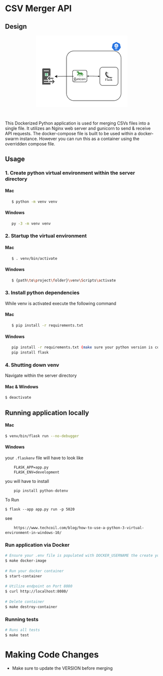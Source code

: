 # CSV Merger API

## Design
<p align="center">
 <img src="./docs/CSV-Merger-API.png" style="display: block; margin: 0 auto">
</p>

<br/>

This Dockerized Python application is used for merging CSVs files into a single file. It utilizes an Nginx web server and gunicorn to send & receive API requests. The docker-compose file is built to be used within a docker-swarm instance. However you can run this as a container using the overridden  compose file.

## Usage

### 1. Create python virtual environment within the server directory

#### Mac

```bash
   $ python -m venv venv
```

#### Windows

```bash
   py -3 -m venv venv
```

### 2. Startup the virtual environment

#### Mac

```bash
   $ . venv/bin/activate
```

#### Windows

```bash
   $ {path\to\project\folder}\venv\Scripts\activate
```

### 3. Install python dependencies

While venv is activated execute the following command

#### Mac

```bash
   $ pip install -r requirements.txt
```

#### Windows

```bash
   pip install -r requirements.txt (make sure your python version is compatible with packages in .txt file)
   pip install flask
```

### 4. Shutting down venv

Navigate within the server directory

#### Mac & Windows

```bash
$ deactivate
```

## Running application locally

#### Mac

```bash
$ venv/bin/flask run --no-debugger
```

#### Windows

your `.flaskenv` file will have to look like

```
    FLASK_APP=app.py
    FLASK_ENV=development
```

you will have to install

```
    pip install python-dotenv
```

To Run

```
$ flask --app app.py run -p 5020
```

see

```
    https://www.techcoil.com/blog/how-to-use-a-python-3-virtual-environment-in-windows-10/
```

### Run application via Docker
```bash
# Ensure your .env file is populated with DOCKER_USERNAME the create your docker image 
$ make docker-image

# Run your docker container
$ start-container

# Utilize endpoint on Port 8080
$ curl http://localhost:8080/

# Delete container
$ make destroy-container
```

### Running tests
```bash
# Runs all tests
$ make test
```

# Making Code Changes

* Make sure to update the VERSION before merging